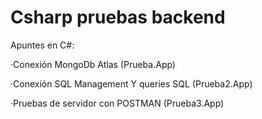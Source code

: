 # Csharp pruebas backend

Apuntes en C#:

·Conexión MongoDb Atlas (Prueba.App)

·Conexión SQL Management Y queries SQL (Prueba2.App)

·Pruebas de servidor con POSTMAN (Prueba3.App)
